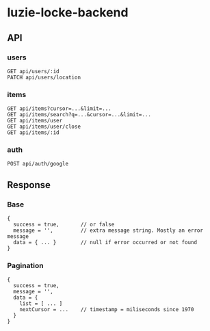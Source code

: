 # luzie-locke-backend

## API
### users
```
GET api/users/:id  
PATCH api/users/location
```

### items
```
GET api/items?cursor=...&limit=...
GET api/items/search?q=...&cursor=...&limit=...
GET api/items/user
GET api/items/user/close
GET api/items/:id
```

### auth
```
POST api/auth/google
```

## Response
### Base
```
{ 
  success = true,       // or false
  message = '',         // extra message string. Mostly an error message
  data = { ... }        // null if error occurred or not found
}
```

### Pagination
```
{ 
  success = true,       
  message = '',         
  data = { 
    list = [ ... ]
    nextCursor = ...    // timestamp = miliseconds since 1970
  }
}
```
